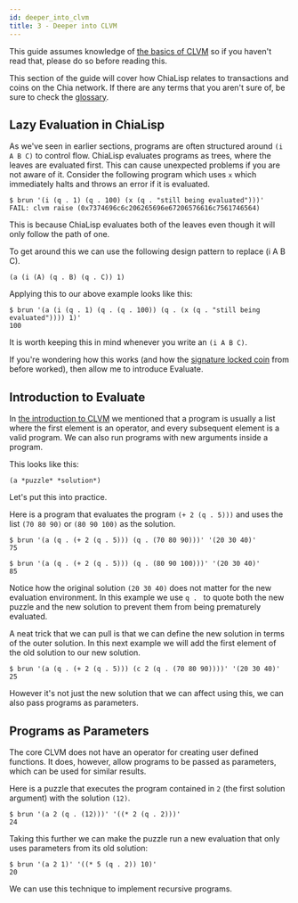 ```yaml
---
id: deeper_into_clvm
title: 3 - Deeper into CLVM
---
```


This guide assumes knowledge of [the basics of CLVM](/docs/) so if you haven't read that, please do so before reading this.

This section of the guide will cover how ChiaLisp relates to transactions and coins on the Chia network.
If there are any terms that you aren't sure of, be sure to check the [glossary](/docs/glossary).

## Lazy Evaluation in ChiaLisp

As we've seen in earlier sections, programs are often structured around `(i A B C)` to control flow.
ChiaLisp evaluates programs as trees, where the leaves are evaluated first.
This can cause unexpected problems if you are not aware of it.
Consider the following program which uses `x` which immediately halts and throws an error if it is evaluated.

```chialisp
$ brun '(i (q . 1) (q . 100) (x (q . "still being evaluated")))'
FAIL: clvm raise (0x7374696c6c206265696e67206576616c7561746564)
```

This is because ChiaLisp evaluates both of the leaves even though it will only follow the path of one.

To get around this we can use the following design pattern to replace (i A B C).

```chialisp
(a (i (A) (q . B) (q . C)) 1)
```

Applying this to our above example looks like this:

```chialisp
$ brun '(a (i (q . 1) (q . (q . 100)) (q . (x (q . "still being evaluated")))) 1)'
100
```

It is worth keeping this in mind whenever you write an `(i A B C)`.

If you're wondering how this works (and how the [signature locked coin](/docs/coins_spends_and_wallets#example-signature-locked-coin) from before worked), then allow me to introduce Evaluate.

## Introduction to Evaluate

In [the introduction to CLVM](/docs/) we mentioned that a program is usually a list where the first element is an operator, and every subsequent element is a valid program.
We can also run programs with new arguments inside a program.

This looks like this:

```chialisp
(a *puzzle* *solution*)
```

Let's put this into practice.

Here is a program that evaluates the program `(+ 2 (q . 5)))` and uses the list `(70 80 90)` or `(80 90 100)` as the solution.

```chialisp
$ brun '(a (q . (+ 2 (q . 5))) (q . (70 80 90)))' '(20 30 40)'
75

$ brun '(a (q . (+ 2 (q . 5))) (q . (80 90 100)))' '(20 30 40)'
85
```

Notice how the original solution `(20 30 40)` does not matter for the new evaluation environment.
In this example we use `q . ` to quote both the new puzzle and the new solution to prevent them from being prematurely evaluated.

A neat trick that we can pull is that we can define the new solution in terms of the outer solution.
In this next example we will add the first element of the old solution to our new solution.

```chialisp
$ brun '(a (q . (+ 2 (q . 5))) (c 2 (q . (70 80 90))))' '(20 30 40)'
25
```

However it's not just the new solution that we can affect using this, we can also pass programs as parameters.

## Programs as Parameters

The core CLVM does not have an operator for creating user defined functions.
It does, however, allow programs to be passed as parameters, which can be used for similar results.

Here is a puzzle that executes the program contained in `2` (the first solution argument) with the solution `(12)`.

```chialisp
$ brun '(a 2 (q . (12)))' '((* 2 (q . 2)))'
24
```

Taking this further we can make the puzzle run a new evaluation that only uses parameters from its old solution:

```chialisp
$ brun '(a 2 1)' '((* 5 (q . 2)) 10)'
20
```

We can use this technique to implement recursive programs.
